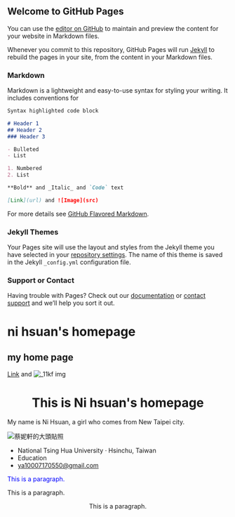 ## Welcome to GitHub Pages

You can use the [editor on GitHub](https://github.com/ni-hsuan/ni-hsuan.github.io/edit/master/index.md) to maintain and preview the content for your website in Markdown files.

Whenever you commit to this repository, GitHub Pages will run [Jekyll](https://jekyllrb.com/) to rebuild the pages in your site, from the content in your Markdown files.

### Markdown

Markdown is a lightweight and easy-to-use syntax for styling your writing. It includes conventions for

```markdown
Syntax highlighted code block

# Header 1
## Header 2
### Header 3

- Bulleted
- List

1. Numbered
2. List

**Bold** and _Italic_ and `Code` text

[Link](url) and ![Image](src)
```

For more details see [GitHub Flavored Markdown](https://guides.github.com/features/mastering-markdown/).

### Jekyll Themes

Your Pages site will use the layout and styles from the Jekyll theme you have selected in your [repository settings](https://github.com/ni-hsuan/ni-hsuan.github.io/settings). The name of this theme is saved in the Jekyll `_config.yml` configuration file.

### Support or Contact

Having trouble with Pages? Check out our [documentation](https://help.github.com/categories/github-pages-basics/) or [contact support](https://github.com/contact) and we’ll help you sort it out.

# ni hsuan's homepage
## my home page
[Link](url) and ![_11kf img](https://scontent-hkg3-1.xx.fbcdn.net/v/t1.0-1/p320x320/78393574_1929601043853114_2695290676312014848_o.jpg?_nc_cat=106&amp;_nc_ohc=kDBoDvdzSUgAQn2PBaJzfRZyMd0zoZnz1ZJvCwLO_F3N_GoLy_GxCYbsg&amp;_nc_ht=scontent-hkg3-1.xx&amp;_nc_tp=1&amp;oh=570cdee421c9ec4bd011ddb0eaba1548&amp;oe=5E980F24)

<!DOCTYPE html>
<html>
<head>
<title>Page Title</title>
</head>
<body>

<h1 style="text-align:center;">This is Ni hsuan's homepage</h1>
<p > My name is Ni Hsuan,  a girl who comes from New Taipei city.</p>
<img class="_11kf img" alt="蔡妮軒的大頭貼照" src="https://scontent-hkg3-1.xx.fbcdn.net/v/t1.0-1/p320x320/78393574_1929601043853114_2695290676312014848_o.jpg?_nc_cat=106&amp;_nc_ohc=kDBoDvdzSUgAQn2PBaJzfRZyMd0zoZnz1ZJvCwLO_F3N_GoLy_GxCYbsg&amp;_nc_ht=scontent-hkg3-1.xx&amp;_nc_tp=1&amp;oh=570cdee421c9ec4bd011ddb0eaba1548&amp;oe=5E980F24">

<div class="subheading mb-3">
          <ul class="fa-ul">
            <li><i class="fa-li fas fa-user"></i>National Tsing Hua University · Hsinchu, Taiwan</li>
            <li><i class="fa-li fas fa-laptop"></i>Education
            </li>
            <li><i class="fa-li fas fa-envelope"></i><a href="ya10007170550@gmail.com">ya10007170550@gmail.com</a></li>
          </ul>
        </div>
        <p style="color:blue;">This is a paragraph.</p>
        <p style="front-family:courier;">This is a paragraph.</p>

<p style="text-align:center;">This is a paragraph.</p>
</body>
</html>

